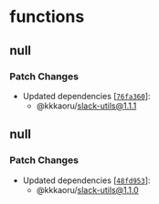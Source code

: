 # functions

## null

### Patch Changes

- Updated dependencies [[`76fa360`](https://github.com/kkkaoru/firebase-slack-bolt-typescript/commit/76fa360b09ca898ec5abf0fc014b329e020d203f)]:
  - @kkkaoru/slack-utils@1.1.1

## null

### Patch Changes

- Updated dependencies [[`48fd953`](https://github.com/kkkaoru/firebase-slack-bolt-typescript/commit/48fd95367a4d2d889ac90e7338142f6783b7ea08)]:
  - @kkkaoru/slack-utils@1.1.0
